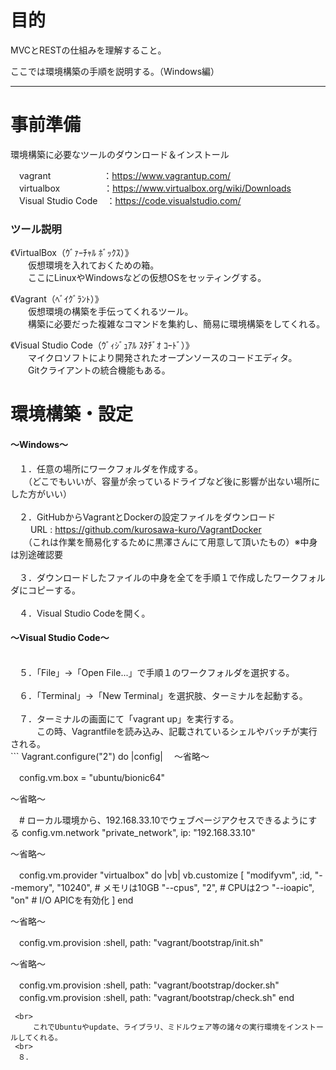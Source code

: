 # 目的
MVCとRESTの仕組みを理解すること。

ここでは環境構築の手順を説明する。（Windows編）

***
# 事前準備
環境構築に必要なツールのダウンロード＆インストール

　vagrant　　　　　　：https://www.vagrantup.com/ <br>
　virtualbox　　　　　：https://www.virtualbox.org/wiki/Downloads <br>
　Visual Studio Code　：https://code.visualstudio.com/ <br>

 ### ツール説明
 
  《VirtualBox（ｳﾞｧｰﾁｬﾙ ﾎﾞｯｸｽ）》<br>
  　　仮想環境を入れておくための箱。<br>
  　　ここにLinuxやWindowsなどの仮想OSをセッティングする。<br>
  
  《Vagrant（ﾍﾞｲｸﾞﾗﾝﾄ）》<br>
  　　仮想環境の構築を手伝ってくれるツール。<br>
  　　構築に必要だった複雑なコマンドを集約し、簡易に環境構築をしてくれる。<br>
     
   《Visual Studio Code（ｳﾞｨｼﾞｭｱﾙ ｽﾀﾁﾞｵ ｺｰﾄﾞ）》<br>
   　　マイクロソフトにより開発されたオープンソースのコードエディタ。<br>
   　　Gitクライアントの統合機能もある。<br>
      
# 環境構築・設定 <br>

#### ～Windows～ <br>

　１．任意の場所にワークフォルダを作成する。<br>
　　（どこでもいいが、容量が余っているドライブなど後に影響が出ない場所にした方がいい）<br>
 <br>
　２．GitHubからVagrantとDockerの設定ファイルをダウンロード<br>
　　 URL : https://github.com/kurosawa-kuro/VagrantDocker <br>
　　（これは作業を簡易化するために黒澤さんにて用意して頂いたもの）※中身は別途確認要 <br>
 <br>
　３．ダウンロードしたファイルの中身を全てを手順１で作成したワークフォルダにコピーする。<br>
 <br>
　４．Visual Studio Codeを開く。
　<br>


#### ～Visual Studio Code～ <br>
 <br>
　５．「File」→「Open File...」で手順１のワークフォルダを選択する。<br>
 <br>
　６．「Terminal」→「New Terminal」を選択肢、ターミナルを起動する。 <br>
 <br>
　７．ターミナルの画面にて「vagrant up」を実行する。<br>
　　　この時、Vagrantfileを読み込み、記載されているシェルやバッチが実行される。<br>
```
Vagrant.configure("2") do |config|
　～省略～

　config.vm.box = "ubuntu/bionic64"
  
  ～省略～

　# ローカル環境から、192.168.33.10でウェブページアクセスできるようにする
  config.vm.network "private_network", ip: "192.168.33.10"

  ～省略～

　config.vm.provider "virtualbox" do |vb|
    vb.customize [
      "modifyvm", :id,
      "--memory", "10240", # メモリは10GB
      "--cpus", "2", # CPUは2つ
      "--ioapic", "on" # I/O APICを有効化
    ]
  end

  ～省略～
  
  　config.vm.provision :shell, path: "vagrant/bootstrap/init.sh"
  
  ～省略～

  　config.vm.provision :shell, path: "vagrant/bootstrap/docker.sh"
  　config.vm.provision :shell, path: "vagrant/bootstrap/check.sh"
end

```
 <br>
　　　これでUbuntuやupdate、ライブラリ、ミドルウェア等の諸々の実行環境をインストールしてくれる。
 <br>
　８．
